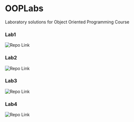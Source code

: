 # OOPLabs
Laboratory solutions for Object Oriented Programming Course

### Lab1
![Repo Link](https://github.com/Heiwa03/slms)
### Lab2
![Repo Link](https://github.com/Heiwa03/studmgm)
### Lab3
![Repo Link](https://github.com/Heiwa03/fmcs)
### Lab4
![Repo Link](https://github.com/Heiwa03/ecosis/tree/withtout-plot)
